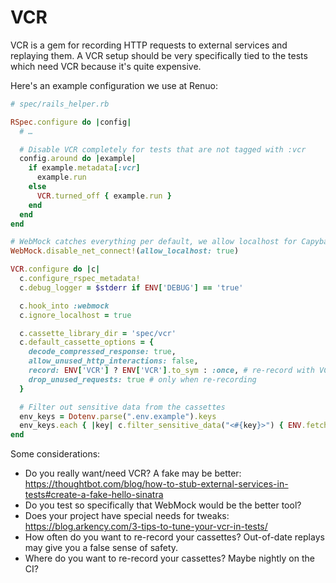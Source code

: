 # VCR

VCR is a gem for recording HTTP requests to external services and replaying them.
A VCR setup should be very specifically tied to the tests which need VCR because it's quite expensive.

Here's an example configuration we use at Renuo:

```rb
# spec/rails_helper.rb

RSpec.configure do |config|
  # …

  # Disable VCR completely for tests that are not tagged with :vcr
  config.around do |example|
    if example.metadata[:vcr]
      example.run
    else
      VCR.turned_off { example.run }
    end
  end
end

# WebMock catches everything per default, we allow localhost for Capybara/Selenium
WebMock.disable_net_connect!(allow_localhost: true)

VCR.configure do |c|
  c.configure_rspec_metadata!
  c.debug_logger = $stderr if ENV['DEBUG'] == 'true'

  c.hook_into :webmock
  c.ignore_localhost = true

  c.cassette_library_dir = 'spec/vcr'
  c.default_cassette_options = {
    decode_compressed_response: true,
    allow_unused_http_interactions: false,
    record: ENV['VCR'] ? ENV['VCR'].to_sym : :once, # re-record with VCR=all
    drop_unused_requests: true # only when re-recording
  }

  # Filter out sensitive data from the cassettes
  env_keys = Dotenv.parse(".env.example").keys
  env_keys.each { |key| c.filter_sensitive_data("<#{key}>") { ENV.fetch(key, nil) } }
end
```

Some considerations:
* Do you really want/need VCR? A fake may be better: https://thoughtbot.com/blog/how-to-stub-external-services-in-tests#create-a-fake-hello-sinatra
* Do you test so specifically that WebMock would be the better tool?
* Does your project have special needs for tweaks: https://blog.arkency.com/3-tips-to-tune-your-vcr-in-tests/
* How often do you want to re-record your cassettes? Out-of-date replays may give you a false sense of safety.
* Where do you want to re-record your cassettes? Maybe nightly on the CI?

